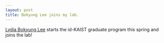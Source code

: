 ```yaml
---
layout: post
title: Bokyung Lee joins my lab.
---
```

[Lydia Bokyung Lee](/people/#lydia) starts the id-KAIST graduate program this spring and joins the lab!
